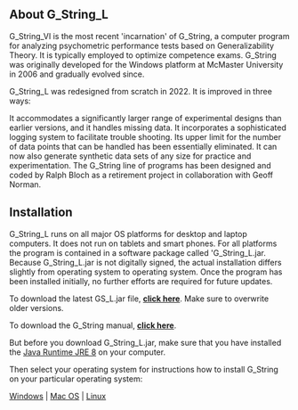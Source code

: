 ## About G_String_L
G_String_VI is the most recent 'incarnation' of G_String, a computer program for analyzing psychometric performance tests based on Generalizability Theory. It is typically employed to optimize competence exams. G_String was originally developed for the Windows platform at McMaster University in 2006 and gradually evolved since.

G_String_L was redesigned from scratch in 2022. It is improved in three ways:

It accommodates a significantly larger range of experimental designs than earlier versions, and it handles missing data.
It incorporates a sophisticated logging system to facilitate trouble shooting.
Its upper limit for the number of data points that can be handled has been essentially eliminated.
It can now also generate synthetic data sets of any size for practice and experimentation.
The G_String line of programs has been designed and coded by Ralph Bloch as a retirement project in collaboration with Geoff Norman.


## Installation
G_String_L runs on all major OS platforms for desktop and laptop computers. It does not run on tablets and smart phones. For all platforms the program is contained in a software package called 'G_String_L.jar. Because G_String_L.jar is not digitally signed, the actual installation differs slightly from operating system to operating system. Once the program has been installed initially, no further efforts are required for future updates.

To download the latest GS_L.jar file, [**click here**](../../../releases). Make sure to overwrite older versions.

To download the G_String manual, [**click here**](../Support/Manual.pdf).

But before you download G_String_L.jar, make sure that you have installed the [Java Runtime JRE 8](https://www.java.com/en/download/manual.jsp) on your computer.

Then select your operating system for instructions how to install G_String on your particular operating system:

[Windows](../Support/win.md)  |  [Mac OS](../Support/mac.md)  |  [Linux](../Support/lin.md)



